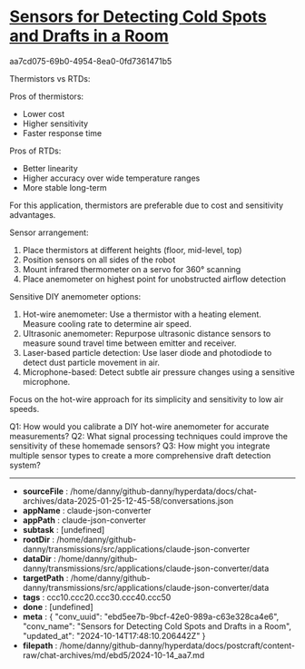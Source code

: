 # [Sensors for Detecting Cold Spots and Drafts in a Room](https://claude.ai/chat/ebd5ee7b-9bcf-42e0-989a-c63e328ca4e6)

aa7cd075-69b0-4954-8ea0-0fd7361471b5

 Thermistors vs RTDs:

Pros of thermistors:
- Lower cost
- Higher sensitivity
- Faster response time

Pros of RTDs:
- Better linearity
- Higher accuracy over wide temperature ranges
- More stable long-term

For this application, thermistors are preferable due to cost and sensitivity advantages.

Sensor arrangement:
1. Place thermistors at different heights (floor, mid-level, top)
2. Position sensors on all sides of the robot
3. Mount infrared thermometer on a servo for 360° scanning
4. Place anemometer on highest point for unobstructed airflow detection

Sensitive DIY anemometer options:
1. Hot-wire anemometer: Use a thermistor with a heating element. Measure cooling rate to determine air speed.
2. Ultrasonic anemometer: Repurpose ultrasonic distance sensors to measure sound travel time between emitter and receiver.
3. Laser-based particle detection: Use laser diode and photodiode to detect dust particle movement in air.
4. Microphone-based: Detect subtle air pressure changes using a sensitive microphone.

Focus on the hot-wire approach for its simplicity and sensitivity to low air speeds.

Q1: How would you calibrate a DIY hot-wire anemometer for accurate measurements?
Q2: What signal processing techniques could improve the sensitivity of these homemade sensors?
Q3: How might you integrate multiple sensor types to create a more comprehensive draft detection system?

---

* **sourceFile** : /home/danny/github-danny/hyperdata/docs/chat-archives/data-2025-01-25-12-45-58/conversations.json
* **appName** : claude-json-converter
* **appPath** : claude-json-converter
* **subtask** : [undefined]
* **rootDir** : /home/danny/github-danny/transmissions/src/applications/claude-json-converter
* **dataDir** : /home/danny/github-danny/transmissions/src/applications/claude-json-converter/data
* **targetPath** : /home/danny/github-danny/transmissions/src/applications/claude-json-converter/data
* **tags** : ccc10.ccc20.ccc30.ccc40.ccc50
* **done** : [undefined]
* **meta** : {
  "conv_uuid": "ebd5ee7b-9bcf-42e0-989a-c63e328ca4e6",
  "conv_name": "Sensors for Detecting Cold Spots and Drafts in a Room",
  "updated_at": "2024-10-14T17:48:10.206442Z"
}
* **filepath** : /home/danny/github-danny/hyperdata/docs/postcraft/content-raw/chat-archives/md/ebd5/2024-10-14_aa7.md